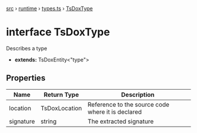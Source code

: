 [src](src.md) &rsaquo; [runtime](src-runtime.md) &rsaquo; [types.ts](src-runtime-types.ts.md) &rsaquo; [TsDoxType](src-runtime-types.ts-TsDoxType.md)
# interface TsDoxType
Describes a type

* **extends:** TsDoxEntity<"type">
## Properties
|Name|Return Type|Description|
|---|---|---|
|location|TsDoxLocation|Reference to the source code where it is declared|
|signature|string|The extracted signature|

